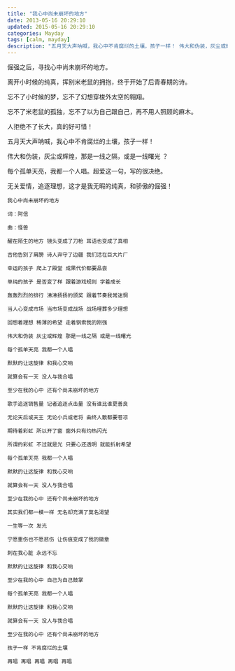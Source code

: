 ```yaml
---
title: "我心中尚未崩坏的地方"
date: 2013-05-16 20:29:10
updated: 2015-05-16 20:29:10
categories: Mayday
tags: [calm, mayday]
description: "五月天大声呐喊，我心中不肯腐烂的土壤，孩子一样！ 伟大和伪装，灰尘或辉煌，那是一线之隔，或是一线曙光 ？"
---
```


倔强之后，寻找心中尚未崩坏的地方。

离开小时候的纯真，挥别米老鼠的拥抱，终于开始了后青春期的诗。

忘不了小时候的梦，忘不了幻想穿梭外太空的翱翔。

忘不了米老鼠的孤独，忘不了以为自己跟自己，再不用人照顾的麻木。

人拒绝不了长大，真的好可惜！

五月天大声呐喊，我心中不肯腐烂的土壤，孩子一样！

伟大和伪装，灰尘或辉煌，那是一线之隔，或是一线曙光 ？

每个孤单天亮，我都一个人唱。超爱这一句，写的很决绝。

无关爱情，追逐理想，这才是我无暇的纯真，和骄傲的倔强！

```
我心中尚未崩坏的地方

词：阿信

曲：怪兽

醒在陌生的地方 镜头变成了刀枪 耳语也变成了真相 

吉他告别了肩膀 诗人弃守了边疆 我们活在巨大片厂

幸运的孩子 爬上了殿堂 成果代价都要品尝 

单纯的孩子 是否变了样 跟着游戏规则 学着成长

轰轰烈烈的排行 沸沸扬扬的颁奖 跟着节奏我常迷惘 

当人心变成市场 当市场变成战场 战场埋葬多少理想

回想着理想 稀薄的希望 走着钢索我的刚强 

伟大和伪装 灰尘或辉煌 那是一线之隔 或是一线曙光

每个孤单天亮 我都一个人唱 

默默的让这旋律 和我心交响

就算会有一天 没人与我合唱 

至少在我的心中 还有个尚未崩坏的地方

歌手追逐销售量 记者追逐点击量 没有谁比谁更善良 

无论天后或天王 无论小兵或老将 曲终人散都要苍凉

期待着彩虹 所以开了窗 窗外只有灼热闪光 

所谓的彩虹 不过就是光 只要心还透明 就能折射希望

每个孤单天亮 我都一个人唱 

默默的让这旋律 和我心交响

就算会有一天 没人与我合唱 

至少在我的心中 还有个尚未崩坏的地方

其实我们都一模一样 无名却充满了莫名渴望 

一生等一次 发光

宁愿重伤也不愿悲伤 让伤痕变成了我的徽章 

刺在我心脏 永远不忘

默默的让这旋律 和我心交响 

至少在我的心中 自己为自己鼓掌

每个孤单天亮 我都一个人唱 

默默的让这旋律 和我心交响

就算会有一天 没人与我合唱 

至少在我的心中 还有个尚未崩坏的地方 

孩子一样 不肯腐烂的土壤

再唱 再唱 再唱 再唱 再唱
```

